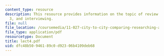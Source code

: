 ```yaml
---
content_type: resource
description: This resource provides information on the topic of review of assignment
  3, and interviewing.
file: null
file_location: /coursemedia/11-027-city-to-city-comparing-researching-and-writing-about-cities-spring-2006/dfc48b50946189c0d92306b4109deb68_lect4.pdf
file_type: application/pdf
resourcetype: Document
title: lect4.pdf
uid: dfc48b50-9461-89c0-d923-06b4109deb68
---
```

